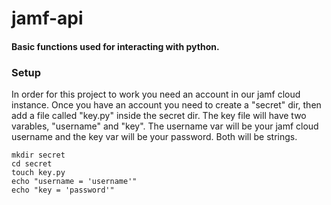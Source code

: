 # jamf-api

#### Basic functions used for interacting with python.

### Setup

In order for this project to work you need an account in our jamf cloud instance. 
Once you have an account you need to create a "secret" dir, then add a file called "key.py"
inside the secret dir. The key file will have two varables, "username" and "key". The 
username var will be your jamf cloud username and the key var will be your password. Both
will be strings.

    mkdir secret
    cd secret
    touch key.py
    echo "username = 'username'"
    echo "key = 'password'"
    
